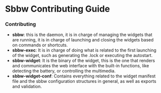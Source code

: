 # Sbbw Contributing Guide

### Contributing
- **sbbw**: this is the daemon, it is in charge of managing the widgets that are running, it is in charge of launching and closing the widgets based on commands or shortcuts.
- **sbbw-exec**: It is in charge of doing what is related to the first launching of the widget, such as generating the .lock or executing the autostart.
- **sbbw-widget**: It is the binary of the widget, this is the one that renders and communicates the web interface with the built-in functions, like detecting the battery, or controlling the multimedia.
- **sbbw-widget-conf**: Contains everything related to the widget manifest file and the sbbw configuration structures in general, as well as exports and validation.
